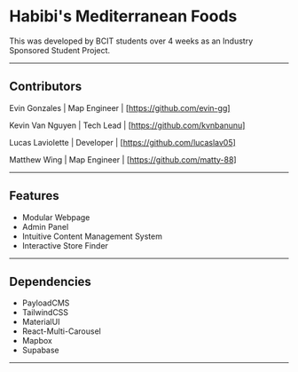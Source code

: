 # Habibi's Mediterranean Foods

This was developed by BCIT students over 4 weeks as an Industry Sponsored Student Project.

---

## Contributors

Evin Gonzales | Map Engineer | [https://github.com/evin-gg]

Kevin Van Nguyen | Tech Lead | [https://github.com/kvnbanunu]

Lucas Laviolette | Developer | [https://github.com/lucaslav05]

Matthew Wing | Map Engineer | [https://github.com/matty-88]

---

## Features

- Modular Webpage
- Admin Panel
- Intuitive Content Management System
- Interactive Store Finder

---

## Dependencies
- PayloadCMS
- TailwindCSS
- MaterialUI
- React-Multi-Carousel
- Mapbox
- Supabase

---